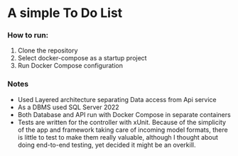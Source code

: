 # A simple To Do List

### How to run: 
1. Clone the repository
2. Select docker-compose as a startup project
3. Run Docker Compose configuration

### Notes 
* Used Layered architecture separating Data access from Api service
* As a DBMS used SQL Server 2022
* Both Database and API run with Docker Compose in separate containers
* Tests are written for the controller with xUnit. Because of the simplicity of the app and framework taking care of incoming model formats, there is little to test to make them really valuable, although I thought about doing end-to-end testing, yet decided it might be an overkill.

